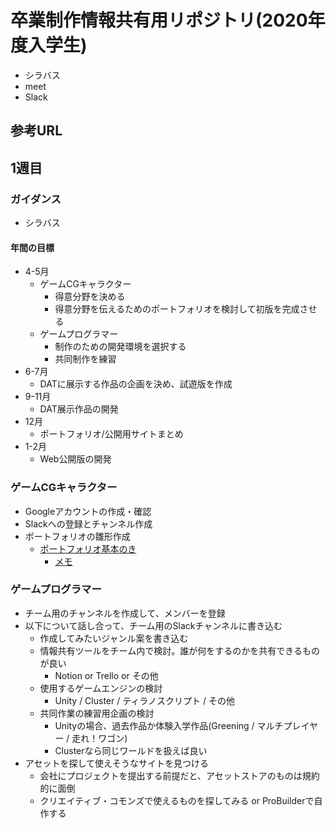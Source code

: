 # 卒業制作情報共有用リポジトリ(2020年度入学生)
- シラバス
- meet
- Slack

## 参考URL


## 1週目
### ガイダンス
- シラバス

#### 年間の目標
- 4-5月
  - ゲームCGキャラクター
    - 得意分野を決める
    - 得意分野を伝えるためのポートフォリオを検討して初版を完成させる
  - ゲームプログラマー
    - 制作のための開発環境を選択する
    - 共同制作を練習
- 6-7月
  - DATに展示する作品の企画を決め、試遊版を作成
- 9-11月
  - DAT展示作品の開発
- 12月
  - ポートフォリオ/公開用サイトまとめ
- 1-2月
  - Web公開版の開発

### ゲームCGキャラクター
- Googleアカウントの作成・確認
- Slackへの登録とチャンネル作成
- ポートフォリオの雛形作成
  - [ポートフォリオ基本のき](https://cgworld.jp/special/entrylive-online/vol1/channel/104/)
    - [メモ](https://docs.google.com/document/d/10oJlWgdlyhmemeEHsd87exYVEapaZo3ePxTKDKSICBc/edit#heading=h.x99ni9c7aut)

### ゲームプログラマー
- チーム用のチャンネルを作成して、メンバーを登録
- 以下について話し合って、チーム用のSlackチャンネルに書き込む
  - 作成してみたいジャンル案を書き込む
  - 情報共有ツールをチーム内で検討。誰が何をするのかを共有できるものが良い
    - Notion or Trello or その他
  - 使用するゲームエンジンの検討
    - Unity / Cluster / ティラノスクリプト / その他
  - 共同作業の練習用企画の検討
    - Unityの場合、過去作品か体験入学作品(Greening / マルチプレイヤー / 走れ！ワゴン)
    - Clusterなら同じワールドを扱えば良い
- アセットを探して使えそうなサイトを見つける
  - 会社にプロジェクトを提出する前提だと、アセットストアのものは規約的に面倒
  - クリエイティブ・コモンズで使えるものを探してみる or ProBuilderで自作する
  

